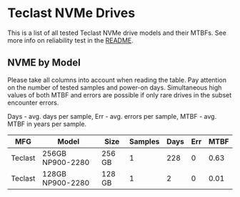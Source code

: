 Teclast NVMe Drives
===================

This is a list of all tested Teclast NVMe drive models and their MTBFs. See more
info on reliability test in the [README](https://github.com/linuxhw/SMART).

NVME by Model
------------

Please take all columns into account when reading the table. Pay attention on the
number of tested samples and power-on days. Simultaneous high values of both MTBF
and errors are possible if only rare drives in the subset encounter errors.

Days - avg. days per sample,
Err  - avg. errors per sample,
MTBF - avg. MTBF in years per sample.

| MFG       | Model              | Size   | Samples | Days  | Err   | MTBF |
|-----------|--------------------|--------|---------|-------|-------|------|
| Teclast   | 256GB NP900-2280   | 256 GB | 1       | 228   | 0     | 0.63   |
| Teclast   | 128GB NP900-2280   | 128 GB | 1       | 2     | 0     | 0.01   |
